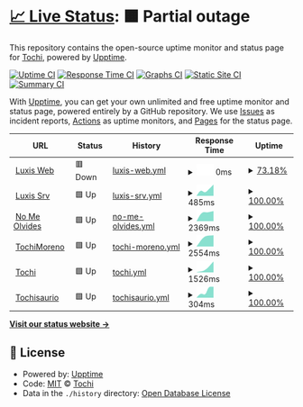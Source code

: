 # [📈 Live Status](https://tochimoreno.github.io/upptime): <!--live status--> **🟧 Partial outage**

This repository contains the open-source uptime monitor and status page for [Tochi](tochi.com.ar), powered by [Upptime](https://github.com/upptime/upptime).

[![Uptime CI](https://github.com/tochimoreno/upptime/workflows/Uptime%20CI/badge.svg)](https://github.com/tochimoreno/upptime/actions?query=workflow%3A%22Uptime+CI%22)
[![Response Time CI](https://github.com/tochimoreno/upptime/workflows/Response%20Time%20CI/badge.svg)](https://github.com/tochimoreno/upptime/actions?query=workflow%3A%22Response+Time+CI%22)
[![Graphs CI](https://github.com/tochimoreno/upptime/workflows/Graphs%20CI/badge.svg)](https://github.com/tochimoreno/upptime/actions?query=workflow%3A%22Graphs+CI%22)
[![Static Site CI](https://github.com/tochimoreno/upptime/workflows/Static%20Site%20CI/badge.svg)](https://github.com/tochimoreno/upptime/actions?query=workflow%3A%22Static+Site+CI%22)
[![Summary CI](https://github.com/tochimoreno/upptime/workflows/Summary%20CI/badge.svg)](https://github.com/tochimoreno/upptime/actions?query=workflow%3A%22Summary+CI%22)

With [Upptime](https://upptime.js.org), you can get your own unlimited and free uptime monitor and status page, powered entirely by a GitHub repository. We use [Issues](https://github.com/tochimoreno/upptime/issues) as incident reports, [Actions](https://github.com/tochimoreno/upptime/actions) as uptime monitors, and [Pages](https://tochimoreno.github.io/upptime) for the status page.

<!--start: status pages-->
<!-- This summary is generated by Upptime (https://github.com/upptime/upptime) -->
<!-- Do not edit this manually, your changes will be overwritten -->
<!-- prettier-ignore -->
| URL | Status | History | Response Time | Uptime |
| --- | ------ | ------- | ------------- | ------ |
| <img alt="" src="https://favicons.githubusercontent.com/lw.tochisaurio.com.ar" height="13"> [Luxis Web](https://lw.tochisaurio.com.ar) | 🟥 Down | [luxis-web.yml](https://github.com/tochimoreno/upptime/commits/HEAD/history/luxis-web.yml) | <details><summary><img alt="Response time graph" src="./graphs/luxis-web/response-time-week.png" height="20"> 0ms</summary><br><a href="https://tochimoreno.github.io/upptime/history/luxis-web"><img alt="Response time 0" src="https://img.shields.io/endpoint?url=https%3A%2F%2Fraw.githubusercontent.com%2Ftochimoreno%2Fupptime%2FHEAD%2Fapi%2Fluxis-web%2Fresponse-time.json"></a><br><a href="https://tochimoreno.github.io/upptime/history/luxis-web"><img alt="24-hour response time 0" src="https://img.shields.io/endpoint?url=https%3A%2F%2Fraw.githubusercontent.com%2Ftochimoreno%2Fupptime%2FHEAD%2Fapi%2Fluxis-web%2Fresponse-time-day.json"></a><br><a href="https://tochimoreno.github.io/upptime/history/luxis-web"><img alt="7-day response time 0" src="https://img.shields.io/endpoint?url=https%3A%2F%2Fraw.githubusercontent.com%2Ftochimoreno%2Fupptime%2FHEAD%2Fapi%2Fluxis-web%2Fresponse-time-week.json"></a><br><a href="https://tochimoreno.github.io/upptime/history/luxis-web"><img alt="30-day response time 0" src="https://img.shields.io/endpoint?url=https%3A%2F%2Fraw.githubusercontent.com%2Ftochimoreno%2Fupptime%2FHEAD%2Fapi%2Fluxis-web%2Fresponse-time-month.json"></a><br><a href="https://tochimoreno.github.io/upptime/history/luxis-web"><img alt="1-year response time 0" src="https://img.shields.io/endpoint?url=https%3A%2F%2Fraw.githubusercontent.com%2Ftochimoreno%2Fupptime%2FHEAD%2Fapi%2Fluxis-web%2Fresponse-time-year.json"></a></details> | <details><summary><a href="https://tochimoreno.github.io/upptime/history/luxis-web">73.18%</a></summary><a href="https://tochimoreno.github.io/upptime/history/luxis-web"><img alt="All-time uptime 73.18%" src="https://img.shields.io/endpoint?url=https%3A%2F%2Fraw.githubusercontent.com%2Ftochimoreno%2Fupptime%2FHEAD%2Fapi%2Fluxis-web%2Fuptime.json"></a><br><a href="https://tochimoreno.github.io/upptime/history/luxis-web"><img alt="24-hour uptime 100.00%" src="https://img.shields.io/endpoint?url=https%3A%2F%2Fraw.githubusercontent.com%2Ftochimoreno%2Fupptime%2FHEAD%2Fapi%2Fluxis-web%2Fuptime-day.json"></a><br><a href="https://tochimoreno.github.io/upptime/history/luxis-web"><img alt="7-day uptime 73.18%" src="https://img.shields.io/endpoint?url=https%3A%2F%2Fraw.githubusercontent.com%2Ftochimoreno%2Fupptime%2FHEAD%2Fapi%2Fluxis-web%2Fuptime-week.json"></a><br><a href="https://tochimoreno.github.io/upptime/history/luxis-web"><img alt="30-day uptime 73.18%" src="https://img.shields.io/endpoint?url=https%3A%2F%2Fraw.githubusercontent.com%2Ftochimoreno%2Fupptime%2FHEAD%2Fapi%2Fluxis-web%2Fuptime-month.json"></a><br><a href="https://tochimoreno.github.io/upptime/history/luxis-web"><img alt="1-year uptime 73.18%" src="https://img.shields.io/endpoint?url=https%3A%2F%2Fraw.githubusercontent.com%2Ftochimoreno%2Fupptime%2FHEAD%2Fapi%2Fluxis-web%2Fuptime-year.json"></a></details>
| <img alt="" src="https://favicons.githubusercontent.com/ls.tochisaurio.com.ar" height="13"> [Luxis Srv](https://ls.tochisaurio.com.ar) | 🟩 Up | [luxis-srv.yml](https://github.com/tochimoreno/upptime/commits/HEAD/history/luxis-srv.yml) | <details><summary><img alt="Response time graph" src="./graphs/luxis-srv/response-time-week.png" height="20"> 485ms</summary><br><a href="https://tochimoreno.github.io/upptime/history/luxis-srv"><img alt="Response time 485" src="https://img.shields.io/endpoint?url=https%3A%2F%2Fraw.githubusercontent.com%2Ftochimoreno%2Fupptime%2FHEAD%2Fapi%2Fluxis-srv%2Fresponse-time.json"></a><br><a href="https://tochimoreno.github.io/upptime/history/luxis-srv"><img alt="24-hour response time 312" src="https://img.shields.io/endpoint?url=https%3A%2F%2Fraw.githubusercontent.com%2Ftochimoreno%2Fupptime%2FHEAD%2Fapi%2Fluxis-srv%2Fresponse-time-day.json"></a><br><a href="https://tochimoreno.github.io/upptime/history/luxis-srv"><img alt="7-day response time 485" src="https://img.shields.io/endpoint?url=https%3A%2F%2Fraw.githubusercontent.com%2Ftochimoreno%2Fupptime%2FHEAD%2Fapi%2Fluxis-srv%2Fresponse-time-week.json"></a><br><a href="https://tochimoreno.github.io/upptime/history/luxis-srv"><img alt="30-day response time 485" src="https://img.shields.io/endpoint?url=https%3A%2F%2Fraw.githubusercontent.com%2Ftochimoreno%2Fupptime%2FHEAD%2Fapi%2Fluxis-srv%2Fresponse-time-month.json"></a><br><a href="https://tochimoreno.github.io/upptime/history/luxis-srv"><img alt="1-year response time 485" src="https://img.shields.io/endpoint?url=https%3A%2F%2Fraw.githubusercontent.com%2Ftochimoreno%2Fupptime%2FHEAD%2Fapi%2Fluxis-srv%2Fresponse-time-year.json"></a></details> | <details><summary><a href="https://tochimoreno.github.io/upptime/history/luxis-srv">100.00%</a></summary><a href="https://tochimoreno.github.io/upptime/history/luxis-srv"><img alt="All-time uptime 100.00%" src="https://img.shields.io/endpoint?url=https%3A%2F%2Fraw.githubusercontent.com%2Ftochimoreno%2Fupptime%2FHEAD%2Fapi%2Fluxis-srv%2Fuptime.json"></a><br><a href="https://tochimoreno.github.io/upptime/history/luxis-srv"><img alt="24-hour uptime 100.00%" src="https://img.shields.io/endpoint?url=https%3A%2F%2Fraw.githubusercontent.com%2Ftochimoreno%2Fupptime%2FHEAD%2Fapi%2Fluxis-srv%2Fuptime-day.json"></a><br><a href="https://tochimoreno.github.io/upptime/history/luxis-srv"><img alt="7-day uptime 100.00%" src="https://img.shields.io/endpoint?url=https%3A%2F%2Fraw.githubusercontent.com%2Ftochimoreno%2Fupptime%2FHEAD%2Fapi%2Fluxis-srv%2Fuptime-week.json"></a><br><a href="https://tochimoreno.github.io/upptime/history/luxis-srv"><img alt="30-day uptime 100.00%" src="https://img.shields.io/endpoint?url=https%3A%2F%2Fraw.githubusercontent.com%2Ftochimoreno%2Fupptime%2FHEAD%2Fapi%2Fluxis-srv%2Fuptime-month.json"></a><br><a href="https://tochimoreno.github.io/upptime/history/luxis-srv"><img alt="1-year uptime 100.00%" src="https://img.shields.io/endpoint?url=https%3A%2F%2Fraw.githubusercontent.com%2Ftochimoreno%2Fupptime%2FHEAD%2Fapi%2Fluxis-srv%2Fuptime-year.json"></a></details>
| <img alt="" src="https://favicons.githubusercontent.com/nomeolvidescrochet.com.ar" height="13"> [No Me Olvides](https://nomeolvidescrochet.com.ar) | 🟩 Up | [no-me-olvides.yml](https://github.com/tochimoreno/upptime/commits/HEAD/history/no-me-olvides.yml) | <details><summary><img alt="Response time graph" src="./graphs/no-me-olvides/response-time-week.png" height="20"> 2369ms</summary><br><a href="https://tochimoreno.github.io/upptime/history/no-me-olvides"><img alt="Response time 2369" src="https://img.shields.io/endpoint?url=https%3A%2F%2Fraw.githubusercontent.com%2Ftochimoreno%2Fupptime%2FHEAD%2Fapi%2Fno-me-olvides%2Fresponse-time.json"></a><br><a href="https://tochimoreno.github.io/upptime/history/no-me-olvides"><img alt="24-hour response time 2280" src="https://img.shields.io/endpoint?url=https%3A%2F%2Fraw.githubusercontent.com%2Ftochimoreno%2Fupptime%2FHEAD%2Fapi%2Fno-me-olvides%2Fresponse-time-day.json"></a><br><a href="https://tochimoreno.github.io/upptime/history/no-me-olvides"><img alt="7-day response time 2369" src="https://img.shields.io/endpoint?url=https%3A%2F%2Fraw.githubusercontent.com%2Ftochimoreno%2Fupptime%2FHEAD%2Fapi%2Fno-me-olvides%2Fresponse-time-week.json"></a><br><a href="https://tochimoreno.github.io/upptime/history/no-me-olvides"><img alt="30-day response time 2369" src="https://img.shields.io/endpoint?url=https%3A%2F%2Fraw.githubusercontent.com%2Ftochimoreno%2Fupptime%2FHEAD%2Fapi%2Fno-me-olvides%2Fresponse-time-month.json"></a><br><a href="https://tochimoreno.github.io/upptime/history/no-me-olvides"><img alt="1-year response time 2369" src="https://img.shields.io/endpoint?url=https%3A%2F%2Fraw.githubusercontent.com%2Ftochimoreno%2Fupptime%2FHEAD%2Fapi%2Fno-me-olvides%2Fresponse-time-year.json"></a></details> | <details><summary><a href="https://tochimoreno.github.io/upptime/history/no-me-olvides">100.00%</a></summary><a href="https://tochimoreno.github.io/upptime/history/no-me-olvides"><img alt="All-time uptime 100.00%" src="https://img.shields.io/endpoint?url=https%3A%2F%2Fraw.githubusercontent.com%2Ftochimoreno%2Fupptime%2FHEAD%2Fapi%2Fno-me-olvides%2Fuptime.json"></a><br><a href="https://tochimoreno.github.io/upptime/history/no-me-olvides"><img alt="24-hour uptime 100.00%" src="https://img.shields.io/endpoint?url=https%3A%2F%2Fraw.githubusercontent.com%2Ftochimoreno%2Fupptime%2FHEAD%2Fapi%2Fno-me-olvides%2Fuptime-day.json"></a><br><a href="https://tochimoreno.github.io/upptime/history/no-me-olvides"><img alt="7-day uptime 100.00%" src="https://img.shields.io/endpoint?url=https%3A%2F%2Fraw.githubusercontent.com%2Ftochimoreno%2Fupptime%2FHEAD%2Fapi%2Fno-me-olvides%2Fuptime-week.json"></a><br><a href="https://tochimoreno.github.io/upptime/history/no-me-olvides"><img alt="30-day uptime 100.00%" src="https://img.shields.io/endpoint?url=https%3A%2F%2Fraw.githubusercontent.com%2Ftochimoreno%2Fupptime%2FHEAD%2Fapi%2Fno-me-olvides%2Fuptime-month.json"></a><br><a href="https://tochimoreno.github.io/upptime/history/no-me-olvides"><img alt="1-year uptime 100.00%" src="https://img.shields.io/endpoint?url=https%3A%2F%2Fraw.githubusercontent.com%2Ftochimoreno%2Fupptime%2FHEAD%2Fapi%2Fno-me-olvides%2Fuptime-year.json"></a></details>
| <img alt="" src="https://favicons.githubusercontent.com/tochimoreno.com.ar" height="13"> [TochiMoreno](https://tochimoreno.com.ar) | 🟩 Up | [tochi-moreno.yml](https://github.com/tochimoreno/upptime/commits/HEAD/history/tochi-moreno.yml) | <details><summary><img alt="Response time graph" src="./graphs/tochi-moreno/response-time-week.png" height="20"> 2554ms</summary><br><a href="https://tochimoreno.github.io/upptime/history/tochi-moreno"><img alt="Response time 2554" src="https://img.shields.io/endpoint?url=https%3A%2F%2Fraw.githubusercontent.com%2Ftochimoreno%2Fupptime%2FHEAD%2Fapi%2Ftochi-moreno%2Fresponse-time.json"></a><br><a href="https://tochimoreno.github.io/upptime/history/tochi-moreno"><img alt="24-hour response time 2061" src="https://img.shields.io/endpoint?url=https%3A%2F%2Fraw.githubusercontent.com%2Ftochimoreno%2Fupptime%2FHEAD%2Fapi%2Ftochi-moreno%2Fresponse-time-day.json"></a><br><a href="https://tochimoreno.github.io/upptime/history/tochi-moreno"><img alt="7-day response time 2554" src="https://img.shields.io/endpoint?url=https%3A%2F%2Fraw.githubusercontent.com%2Ftochimoreno%2Fupptime%2FHEAD%2Fapi%2Ftochi-moreno%2Fresponse-time-week.json"></a><br><a href="https://tochimoreno.github.io/upptime/history/tochi-moreno"><img alt="30-day response time 2554" src="https://img.shields.io/endpoint?url=https%3A%2F%2Fraw.githubusercontent.com%2Ftochimoreno%2Fupptime%2FHEAD%2Fapi%2Ftochi-moreno%2Fresponse-time-month.json"></a><br><a href="https://tochimoreno.github.io/upptime/history/tochi-moreno"><img alt="1-year response time 2554" src="https://img.shields.io/endpoint?url=https%3A%2F%2Fraw.githubusercontent.com%2Ftochimoreno%2Fupptime%2FHEAD%2Fapi%2Ftochi-moreno%2Fresponse-time-year.json"></a></details> | <details><summary><a href="https://tochimoreno.github.io/upptime/history/tochi-moreno">100.00%</a></summary><a href="https://tochimoreno.github.io/upptime/history/tochi-moreno"><img alt="All-time uptime 100.00%" src="https://img.shields.io/endpoint?url=https%3A%2F%2Fraw.githubusercontent.com%2Ftochimoreno%2Fupptime%2FHEAD%2Fapi%2Ftochi-moreno%2Fuptime.json"></a><br><a href="https://tochimoreno.github.io/upptime/history/tochi-moreno"><img alt="24-hour uptime 100.00%" src="https://img.shields.io/endpoint?url=https%3A%2F%2Fraw.githubusercontent.com%2Ftochimoreno%2Fupptime%2FHEAD%2Fapi%2Ftochi-moreno%2Fuptime-day.json"></a><br><a href="https://tochimoreno.github.io/upptime/history/tochi-moreno"><img alt="7-day uptime 100.00%" src="https://img.shields.io/endpoint?url=https%3A%2F%2Fraw.githubusercontent.com%2Ftochimoreno%2Fupptime%2FHEAD%2Fapi%2Ftochi-moreno%2Fuptime-week.json"></a><br><a href="https://tochimoreno.github.io/upptime/history/tochi-moreno"><img alt="30-day uptime 100.00%" src="https://img.shields.io/endpoint?url=https%3A%2F%2Fraw.githubusercontent.com%2Ftochimoreno%2Fupptime%2FHEAD%2Fapi%2Ftochi-moreno%2Fuptime-month.json"></a><br><a href="https://tochimoreno.github.io/upptime/history/tochi-moreno"><img alt="1-year uptime 100.00%" src="https://img.shields.io/endpoint?url=https%3A%2F%2Fraw.githubusercontent.com%2Ftochimoreno%2Fupptime%2FHEAD%2Fapi%2Ftochi-moreno%2Fuptime-year.json"></a></details>
| <img alt="" src="https://favicons.githubusercontent.com/tochi.com.ar" height="13"> [Tochi](https://tochi.com.ar) | 🟩 Up | [tochi.yml](https://github.com/tochimoreno/upptime/commits/HEAD/history/tochi.yml) | <details><summary><img alt="Response time graph" src="./graphs/tochi/response-time-week.png" height="20"> 1526ms</summary><br><a href="https://tochimoreno.github.io/upptime/history/tochi"><img alt="Response time 1526" src="https://img.shields.io/endpoint?url=https%3A%2F%2Fraw.githubusercontent.com%2Ftochimoreno%2Fupptime%2FHEAD%2Fapi%2Ftochi%2Fresponse-time.json"></a><br><a href="https://tochimoreno.github.io/upptime/history/tochi"><img alt="24-hour response time 511" src="https://img.shields.io/endpoint?url=https%3A%2F%2Fraw.githubusercontent.com%2Ftochimoreno%2Fupptime%2FHEAD%2Fapi%2Ftochi%2Fresponse-time-day.json"></a><br><a href="https://tochimoreno.github.io/upptime/history/tochi"><img alt="7-day response time 1526" src="https://img.shields.io/endpoint?url=https%3A%2F%2Fraw.githubusercontent.com%2Ftochimoreno%2Fupptime%2FHEAD%2Fapi%2Ftochi%2Fresponse-time-week.json"></a><br><a href="https://tochimoreno.github.io/upptime/history/tochi"><img alt="30-day response time 1526" src="https://img.shields.io/endpoint?url=https%3A%2F%2Fraw.githubusercontent.com%2Ftochimoreno%2Fupptime%2FHEAD%2Fapi%2Ftochi%2Fresponse-time-month.json"></a><br><a href="https://tochimoreno.github.io/upptime/history/tochi"><img alt="1-year response time 1526" src="https://img.shields.io/endpoint?url=https%3A%2F%2Fraw.githubusercontent.com%2Ftochimoreno%2Fupptime%2FHEAD%2Fapi%2Ftochi%2Fresponse-time-year.json"></a></details> | <details><summary><a href="https://tochimoreno.github.io/upptime/history/tochi">100.00%</a></summary><a href="https://tochimoreno.github.io/upptime/history/tochi"><img alt="All-time uptime 100.00%" src="https://img.shields.io/endpoint?url=https%3A%2F%2Fraw.githubusercontent.com%2Ftochimoreno%2Fupptime%2FHEAD%2Fapi%2Ftochi%2Fuptime.json"></a><br><a href="https://tochimoreno.github.io/upptime/history/tochi"><img alt="24-hour uptime 100.00%" src="https://img.shields.io/endpoint?url=https%3A%2F%2Fraw.githubusercontent.com%2Ftochimoreno%2Fupptime%2FHEAD%2Fapi%2Ftochi%2Fuptime-day.json"></a><br><a href="https://tochimoreno.github.io/upptime/history/tochi"><img alt="7-day uptime 100.00%" src="https://img.shields.io/endpoint?url=https%3A%2F%2Fraw.githubusercontent.com%2Ftochimoreno%2Fupptime%2FHEAD%2Fapi%2Ftochi%2Fuptime-week.json"></a><br><a href="https://tochimoreno.github.io/upptime/history/tochi"><img alt="30-day uptime 100.00%" src="https://img.shields.io/endpoint?url=https%3A%2F%2Fraw.githubusercontent.com%2Ftochimoreno%2Fupptime%2FHEAD%2Fapi%2Ftochi%2Fuptime-month.json"></a><br><a href="https://tochimoreno.github.io/upptime/history/tochi"><img alt="1-year uptime 100.00%" src="https://img.shields.io/endpoint?url=https%3A%2F%2Fraw.githubusercontent.com%2Ftochimoreno%2Fupptime%2FHEAD%2Fapi%2Ftochi%2Fuptime-year.json"></a></details>
| <img alt="" src="https://favicons.githubusercontent.com/tochisaurio.com.ar" height="13"> [Tochisaurio](https://tochisaurio.com.ar) | 🟩 Up | [tochisaurio.yml](https://github.com/tochimoreno/upptime/commits/HEAD/history/tochisaurio.yml) | <details><summary><img alt="Response time graph" src="./graphs/tochisaurio/response-time-week.png" height="20"> 304ms</summary><br><a href="https://tochimoreno.github.io/upptime/history/tochisaurio"><img alt="Response time 304" src="https://img.shields.io/endpoint?url=https%3A%2F%2Fraw.githubusercontent.com%2Ftochimoreno%2Fupptime%2FHEAD%2Fapi%2Ftochisaurio%2Fresponse-time.json"></a><br><a href="https://tochimoreno.github.io/upptime/history/tochisaurio"><img alt="24-hour response time 256" src="https://img.shields.io/endpoint?url=https%3A%2F%2Fraw.githubusercontent.com%2Ftochimoreno%2Fupptime%2FHEAD%2Fapi%2Ftochisaurio%2Fresponse-time-day.json"></a><br><a href="https://tochimoreno.github.io/upptime/history/tochisaurio"><img alt="7-day response time 304" src="https://img.shields.io/endpoint?url=https%3A%2F%2Fraw.githubusercontent.com%2Ftochimoreno%2Fupptime%2FHEAD%2Fapi%2Ftochisaurio%2Fresponse-time-week.json"></a><br><a href="https://tochimoreno.github.io/upptime/history/tochisaurio"><img alt="30-day response time 304" src="https://img.shields.io/endpoint?url=https%3A%2F%2Fraw.githubusercontent.com%2Ftochimoreno%2Fupptime%2FHEAD%2Fapi%2Ftochisaurio%2Fresponse-time-month.json"></a><br><a href="https://tochimoreno.github.io/upptime/history/tochisaurio"><img alt="1-year response time 304" src="https://img.shields.io/endpoint?url=https%3A%2F%2Fraw.githubusercontent.com%2Ftochimoreno%2Fupptime%2FHEAD%2Fapi%2Ftochisaurio%2Fresponse-time-year.json"></a></details> | <details><summary><a href="https://tochimoreno.github.io/upptime/history/tochisaurio">100.00%</a></summary><a href="https://tochimoreno.github.io/upptime/history/tochisaurio"><img alt="All-time uptime 100.00%" src="https://img.shields.io/endpoint?url=https%3A%2F%2Fraw.githubusercontent.com%2Ftochimoreno%2Fupptime%2FHEAD%2Fapi%2Ftochisaurio%2Fuptime.json"></a><br><a href="https://tochimoreno.github.io/upptime/history/tochisaurio"><img alt="24-hour uptime 100.00%" src="https://img.shields.io/endpoint?url=https%3A%2F%2Fraw.githubusercontent.com%2Ftochimoreno%2Fupptime%2FHEAD%2Fapi%2Ftochisaurio%2Fuptime-day.json"></a><br><a href="https://tochimoreno.github.io/upptime/history/tochisaurio"><img alt="7-day uptime 100.00%" src="https://img.shields.io/endpoint?url=https%3A%2F%2Fraw.githubusercontent.com%2Ftochimoreno%2Fupptime%2FHEAD%2Fapi%2Ftochisaurio%2Fuptime-week.json"></a><br><a href="https://tochimoreno.github.io/upptime/history/tochisaurio"><img alt="30-day uptime 100.00%" src="https://img.shields.io/endpoint?url=https%3A%2F%2Fraw.githubusercontent.com%2Ftochimoreno%2Fupptime%2FHEAD%2Fapi%2Ftochisaurio%2Fuptime-month.json"></a><br><a href="https://tochimoreno.github.io/upptime/history/tochisaurio"><img alt="1-year uptime 100.00%" src="https://img.shields.io/endpoint?url=https%3A%2F%2Fraw.githubusercontent.com%2Ftochimoreno%2Fupptime%2FHEAD%2Fapi%2Ftochisaurio%2Fuptime-year.json"></a></details>

<!--end: status pages-->

[**Visit our status website →**](https://tochimoreno.github.io/upptime)

## 📄 License

- Powered by: [Upptime](https://github.com/upptime/upptime)
- Code: [MIT](./LICENSE) © [Tochi](tochi.com.ar)
- Data in the `./history` directory: [Open Database License](https://opendatacommons.org/licenses/odbl/1-0/)
